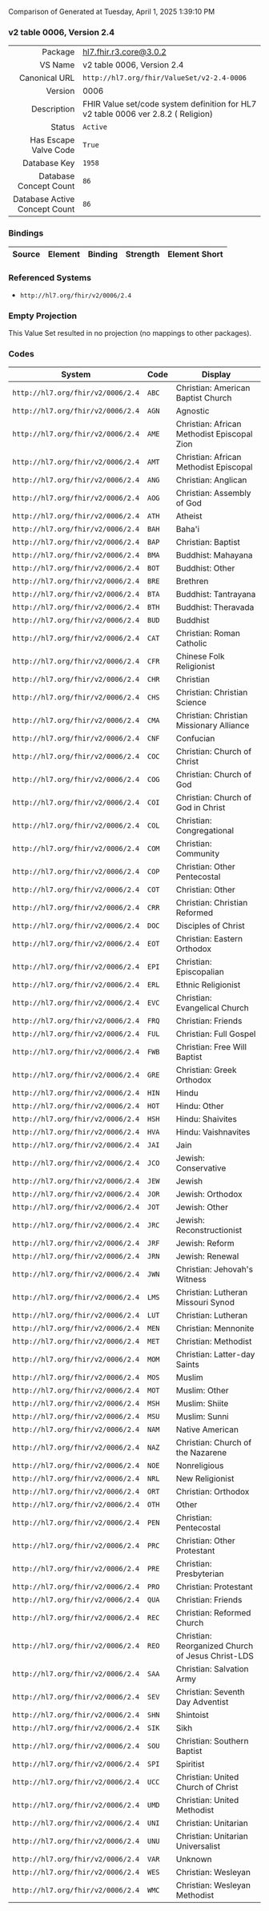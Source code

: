 Comparison of 
Generated at Tuesday, April 1, 2025 1:39:10 PM

### v2 table 0006, Version 2.4

|      |     |
| ---: | --- |
| Package | hl7.fhir.r3.core@3.0.2 |
| VS Name | v2 table 0006, Version 2.4 |
| Canonical URL | `http://hl7.org/fhir/ValueSet/v2-2.4-0006` |
| Version | 0006 |
| Description | FHIR Value set/code system definition for HL7 v2 table 0006 ver 2.8.2 ( Religion) |
| Status | `Active` |
| Has Escape Valve Code | `True` |
| Database Key | `1958` |
| Database Concept Count | `86` |
| Database Active Concept Count | `86` |
### Bindings

| Source | Element | Binding | Strength | Element Short |
| ------ | ------- | ------- | -------- | ------------- |

### Referenced Systems

* `http://hl7.org/fhir/v2/0006/2.4`
### Empty Projection

This Value Set resulted in no projection (no mappings to other packages).

### Codes

| System | Code | Display |
| ------ | ---- | ------- |
| `http://hl7.org/fhir/v2/0006/2.4` | `ABC` | Christian: American Baptist Church |
| `http://hl7.org/fhir/v2/0006/2.4` | `AGN` | Agnostic |
| `http://hl7.org/fhir/v2/0006/2.4` | `AME` | Christian: African Methodist Episcopal Zion |
| `http://hl7.org/fhir/v2/0006/2.4` | `AMT` | Christian: African Methodist Episcopal |
| `http://hl7.org/fhir/v2/0006/2.4` | `ANG` | Christian: Anglican |
| `http://hl7.org/fhir/v2/0006/2.4` | `AOG` | Christian: Assembly of God |
| `http://hl7.org/fhir/v2/0006/2.4` | `ATH` | Atheist |
| `http://hl7.org/fhir/v2/0006/2.4` | `BAH` | Baha'i |
| `http://hl7.org/fhir/v2/0006/2.4` | `BAP` | Christian: Baptist |
| `http://hl7.org/fhir/v2/0006/2.4` | `BMA` | Buddhist: Mahayana |
| `http://hl7.org/fhir/v2/0006/2.4` | `BOT` | Buddhist: Other |
| `http://hl7.org/fhir/v2/0006/2.4` | `BRE` | Brethren |
| `http://hl7.org/fhir/v2/0006/2.4` | `BTA` | Buddhist: Tantrayana |
| `http://hl7.org/fhir/v2/0006/2.4` | `BTH` | Buddhist: Theravada |
| `http://hl7.org/fhir/v2/0006/2.4` | `BUD` | Buddhist |
| `http://hl7.org/fhir/v2/0006/2.4` | `CAT` | Christian: Roman Catholic |
| `http://hl7.org/fhir/v2/0006/2.4` | `CFR` | Chinese Folk Religionist |
| `http://hl7.org/fhir/v2/0006/2.4` | `CHR` | Christian |
| `http://hl7.org/fhir/v2/0006/2.4` | `CHS` | Christian: Christian Science |
| `http://hl7.org/fhir/v2/0006/2.4` | `CMA` | Christian: Christian Missionary Alliance |
| `http://hl7.org/fhir/v2/0006/2.4` | `CNF` | Confucian |
| `http://hl7.org/fhir/v2/0006/2.4` | `COC` | Christian: Church of Christ |
| `http://hl7.org/fhir/v2/0006/2.4` | `COG` | Christian: Church of God |
| `http://hl7.org/fhir/v2/0006/2.4` | `COI` | Christian: Church of God in Christ |
| `http://hl7.org/fhir/v2/0006/2.4` | `COL` | Christian: Congregational |
| `http://hl7.org/fhir/v2/0006/2.4` | `COM` | Christian: Community |
| `http://hl7.org/fhir/v2/0006/2.4` | `COP` | Christian: Other Pentecostal |
| `http://hl7.org/fhir/v2/0006/2.4` | `COT` | Christian: Other |
| `http://hl7.org/fhir/v2/0006/2.4` | `CRR` | Christian: Christian Reformed |
| `http://hl7.org/fhir/v2/0006/2.4` | `DOC` | Disciples of Christ |
| `http://hl7.org/fhir/v2/0006/2.4` | `EOT` | Christian: Eastern Orthodox |
| `http://hl7.org/fhir/v2/0006/2.4` | `EPI` | Christian: Episcopalian |
| `http://hl7.org/fhir/v2/0006/2.4` | `ERL` | Ethnic Religionist |
| `http://hl7.org/fhir/v2/0006/2.4` | `EVC` | Christian: Evangelical Church |
| `http://hl7.org/fhir/v2/0006/2.4` | `FRQ` | Christian: Friends |
| `http://hl7.org/fhir/v2/0006/2.4` | `FUL` | Christian: Full Gospel |
| `http://hl7.org/fhir/v2/0006/2.4` | `FWB` | Christian: Free Will Baptist |
| `http://hl7.org/fhir/v2/0006/2.4` | `GRE` | Christian: Greek Orthodox |
| `http://hl7.org/fhir/v2/0006/2.4` | `HIN` | Hindu |
| `http://hl7.org/fhir/v2/0006/2.4` | `HOT` | Hindu: Other |
| `http://hl7.org/fhir/v2/0006/2.4` | `HSH` | Hindu: Shaivites |
| `http://hl7.org/fhir/v2/0006/2.4` | `HVA` | Hindu: Vaishnavites |
| `http://hl7.org/fhir/v2/0006/2.4` | `JAI` | Jain |
| `http://hl7.org/fhir/v2/0006/2.4` | `JCO` | Jewish: Conservative |
| `http://hl7.org/fhir/v2/0006/2.4` | `JEW` | Jewish |
| `http://hl7.org/fhir/v2/0006/2.4` | `JOR` | Jewish: Orthodox |
| `http://hl7.org/fhir/v2/0006/2.4` | `JOT` | Jewish: Other |
| `http://hl7.org/fhir/v2/0006/2.4` | `JRC` | Jewish: Reconstructionist |
| `http://hl7.org/fhir/v2/0006/2.4` | `JRF` | Jewish: Reform |
| `http://hl7.org/fhir/v2/0006/2.4` | `JRN` | Jewish: Renewal |
| `http://hl7.org/fhir/v2/0006/2.4` | `JWN` | Christian: Jehovah's Witness |
| `http://hl7.org/fhir/v2/0006/2.4` | `LMS` | Christian: Lutheran Missouri Synod |
| `http://hl7.org/fhir/v2/0006/2.4` | `LUT` | Christian: Lutheran |
| `http://hl7.org/fhir/v2/0006/2.4` | `MEN` | Christian: Mennonite |
| `http://hl7.org/fhir/v2/0006/2.4` | `MET` | Christian: Methodist |
| `http://hl7.org/fhir/v2/0006/2.4` | `MOM` | Christian: Latter-day Saints |
| `http://hl7.org/fhir/v2/0006/2.4` | `MOS` | Muslim |
| `http://hl7.org/fhir/v2/0006/2.4` | `MOT` | Muslim: Other |
| `http://hl7.org/fhir/v2/0006/2.4` | `MSH` | Muslim: Shiite |
| `http://hl7.org/fhir/v2/0006/2.4` | `MSU` | Muslim: Sunni |
| `http://hl7.org/fhir/v2/0006/2.4` | `NAM` | Native American |
| `http://hl7.org/fhir/v2/0006/2.4` | `NAZ` | Christian: Church of the Nazarene |
| `http://hl7.org/fhir/v2/0006/2.4` | `NOE` | Nonreligious |
| `http://hl7.org/fhir/v2/0006/2.4` | `NRL` | New Religionist |
| `http://hl7.org/fhir/v2/0006/2.4` | `ORT` | Christian: Orthodox |
| `http://hl7.org/fhir/v2/0006/2.4` | `OTH` | Other |
| `http://hl7.org/fhir/v2/0006/2.4` | `PEN` | Christian: Pentecostal |
| `http://hl7.org/fhir/v2/0006/2.4` | `PRC` | Christian: Other Protestant |
| `http://hl7.org/fhir/v2/0006/2.4` | `PRE` | Christian: Presbyterian |
| `http://hl7.org/fhir/v2/0006/2.4` | `PRO` | Christian: Protestant |
| `http://hl7.org/fhir/v2/0006/2.4` | `QUA` | Christian: Friends |
| `http://hl7.org/fhir/v2/0006/2.4` | `REC` | Christian: Reformed Church |
| `http://hl7.org/fhir/v2/0006/2.4` | `REO` | Christian: Reorganized Church of Jesus Christ-LDS |
| `http://hl7.org/fhir/v2/0006/2.4` | `SAA` | Christian: Salvation Army |
| `http://hl7.org/fhir/v2/0006/2.4` | `SEV` | Christian: Seventh Day Adventist |
| `http://hl7.org/fhir/v2/0006/2.4` | `SHN` | Shintoist |
| `http://hl7.org/fhir/v2/0006/2.4` | `SIK` | Sikh |
| `http://hl7.org/fhir/v2/0006/2.4` | `SOU` | Christian: Southern Baptist |
| `http://hl7.org/fhir/v2/0006/2.4` | `SPI` | Spiritist |
| `http://hl7.org/fhir/v2/0006/2.4` | `UCC` | Christian: United Church of Christ |
| `http://hl7.org/fhir/v2/0006/2.4` | `UMD` | Christian: United Methodist |
| `http://hl7.org/fhir/v2/0006/2.4` | `UNI` | Christian: Unitarian |
| `http://hl7.org/fhir/v2/0006/2.4` | `UNU` | Christian: Unitarian Universalist |
| `http://hl7.org/fhir/v2/0006/2.4` | `VAR` | Unknown |
| `http://hl7.org/fhir/v2/0006/2.4` | `WES` | Christian: Wesleyan |
| `http://hl7.org/fhir/v2/0006/2.4` | `WMC` | Christian: Wesleyan Methodist |

